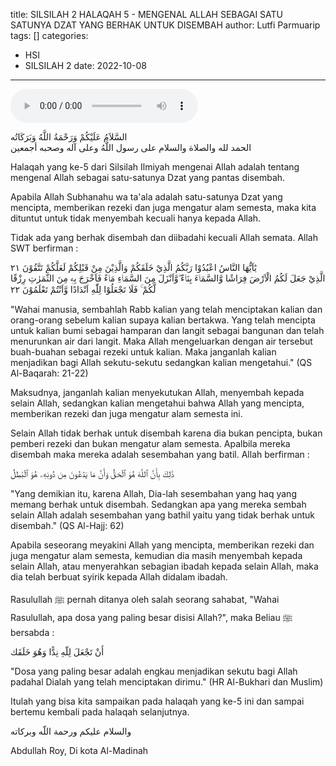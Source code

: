 title: SILSILAH 2 HALAQAH 5 - MENGENAL ALLAH SEBAGAI SATU SATUNYA DZAT YANG BERHAK UNTUK DISEMBAH
author: Lutfi Parmuarip
tags: []
categories:
  - HSI
  - SILSILAH 2
date: 2022-10-08
---
<audio controls="" src="https://docs.google.com/uc?export=open&id=1zLIUtZaE2S7guZFxp5E8kN-irTQyVdyl"></audio>
<div class="block-arab">
السَّلاَمُ عَلَيْكُمْ وَرَحْمَةُ اللَّهُ وَبَرَكَاتُه
<br>
الحمد لله والصلاة والسلام على رسول اللَّهُ وعلى آله وصحبه أجمعين
</div>

Halaqah yang ke-5 dari Silsilah Ilmiyah mengenai Allah adalah tentang mengenal Allah sebagai satu-satunya Dzat yang pantas disembah.

Apabila Allah Subhanahu wa ta'ala adalah satu-satunya Dzat yang mencipta, memberikan rezeki dan juga mengatur alam semesta, maka kita dituntut untuk tidak menyembah kecuali hanya kepada Allah.

Tidak ada yang berhak disembah dan diibadahi kecuali Allah semata. Allah SWT berfirman : 
<div class="block-arab">
يٰٓاَيُّهَا النَّاسُ اعْبُدُوْا رَبَّكُمُ الَّذِيْ خَلَقَكُمْ وَالَّذِيْنَ مِنْ قَبْلِكُمْ لَعَلَّكُمْ تَتَّقُوْنَ ٢١
<br>
الَّذِيْ جَعَلَ لَكُمُ الْاَرْضَ فِرَاشًا وَّالسَّمَاۤءَ بِنَاۤءً ۖوَّاَنْزَلَ مِنَ السَّمَاۤءِ مَاۤءً فَاَخْرَجَ بِهٖ مِنَ الثَّمَرٰتِ رِزْقًا لَّكُمْ ۚ فَلَا تَجْعَلُوْا لِلّٰهِ اَنْدَادًا وَّاَنْتُمْ تَعْلَمُوْنَ ٢٢
</div>

"Wahai manusia, sembahlah Rabb kalian yang telah menciptakan kalian dan orang-orang sebelum kalian supaya kalian bertakwa. Yang telah mencipta untuk kalian bumi sebagai hamparan dan langit sebagai bangunan dan telah menurunkan air dari langit. Maka Allah mengeluarkan dengan air tersebut buah-buahan sebagai rezeki untuk kalian. Maka janganlah kalian menjadikan bagi Allah sekutu-sekutu sedangkan kalian mengetahui." (QS Al-Baqarah: 21-22)

Maksudnya, janganlah kalian menyekutukan Allah, menyembah kepada selain Allah, sedangkan kalian mengetahui bahwa Allah yang mencipta, memberikan rezeki dan juga mengatur alam semesta ini.

Selain Allah tidak berhak untuk disembah karena dia bukan pencipta, bukan pemberi rezeki dan bukan mengatur alam semesta. Apalbila mereka disembah maka mereka adalah sesembahan yang batil. Allah berfirman : 
<div class="block-arab">
ذَٰلِكَ بِأَنَّ ٱللَّهَ هُوَ ٱلۡحَقُّ وَأَنَّ مَا يَدۡعُونَ مِن دُونِهِۦ هُوَ ٱلۡبَٰطِلُ
</div>

"Yang demikian itu, karena Allah, Dia-lah sesembahan yang haq yang memang berhak untuk disembah. Sedangkan apa yang mereka sembah selain Allah adalah sesembahan yang bathil yaitu yang tidak berhak untuk disembah." (QS Al-Hajj: 62)

Apabila seseorang meyakini Allah yang mencipta, memberikan rezeki dan juga mengatur alam semesta, kemudian dia masih menyembah kepada selain Allah, atau menyerahkan sebagian ibadah kepada selain Allah, maka dia telah berbuat syirik kepada Allah didalam ibadah.

Rasulullah ﷺ pernah ditanya oleh salah seorang sahabat, "Wahai Rasulullah, apa dosa yang paling besar disisi Allah?", maka Beliau ﷺ bersabda : 
<div class="block-arab">
أَنْ تَجْعَلَ لِلّهِ نِدًّا وَهُوَ خَلَقَك
</div>

"Dosa yang paling besar adalah engkau menjadikan sekutu bagi Allah padahal Dialah yang telah menciptakan dirimu." (HR Al-Bukhari dan Muslim)

Itulah yang bisa kita sampaikan pada halaqah yang ke-5 ini dan sampai bertemu kembali pada halaqah selanjutnya.

<div class="block-arab">
والسلام عليكم ورحمة اللّه وبركاته
</div>

Abdullah Roy, 
Di kota Al-Madinah
